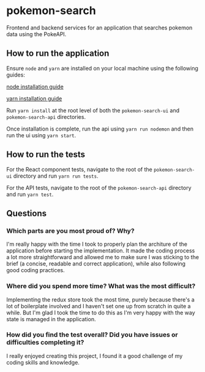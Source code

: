 # pokemon-search
Frontend and backend services for an application that searches pokemon data using the PokeAPI.

## How to run the application
Ensure `node` and `yarn` are installed on your local machine using the following guides:

[node installation guide](https://nodejs.org/en/download/)

[yarn installation guide](https://classic.yarnpkg.com/lang/en/docs/install)

Run `yarn install` at the root level of both the `pokemon-search-ui` and `pokemon-search-api` directories.

Once installation is complete, run the api using `yarn run nodemon` and then run the ui using `yarn start`.

## How to run the tests
For the React component tests, navigate to the root of the `pokemon-search-ui` directory and run `yarn run tests`.

For the API tests, navigate to the root of the `pokemon-search-api` directory and run `yarn test`.

## Questions

### Which parts are you most proud of? Why?
I'm really happy with the time I took to properly plan the architure of the application before starting the implementation. It made the coding process a lot more straightforward and allowed me to make sure I was sticking to the brief (a concise, readable and correct application), while also following good coding practices.
### Where did you spend more time? What was the most difficult?
Implementing the redux store took the most time, purely because there's a lot of boilerplate involved and I haven't set one up from scratch in quite a while. But I'm glad I took the time to do this as I'm very happy with the way state is managed in the application.
### How did you find the test overall? Did you have issues or difficulties completing it?
I really enjoyed creating this project, I found it a good challenge of my coding skills and knowledge.